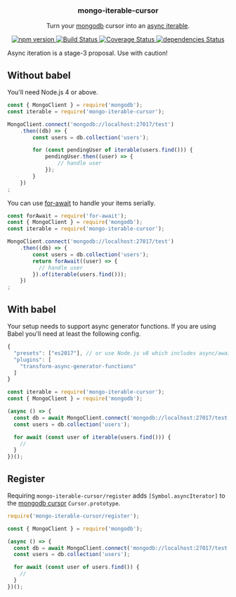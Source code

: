 <p align="center">
  <h3 align="center">mongo-iterable-cursor</h3>
  <p align="center">Turn your <a href="https://github.com/mongodb/node-mongodb-native">mongodb</a> cursor into an <a href="https://github.com/tc39/proposal-async-iteration">async iterable</a>.<p>
  <p align="center">
    <a href="https://www.npmjs.com/package/mongo-iterable-cursor">
      <img src="https://img.shields.io/npm/v/mongo-iterable-cursor.svg" alt="npm version">
    </a>
    <a href="https://travis-ci.org/Moeriki/mongo-iterable-cursor">
      <img src="https://travis-ci.org/Moeriki/mongo-iterable-cursor.svg?branch=master" alt="Build Status"></img>
    </a>
    <a href="https://coveralls.io/github/Moeriki/mongo-iterable-cursor?branch=master">
      <img src="https://coveralls.io/repos/github/Moeriki/mongo-iterable-cursor/badge.svg?branch=master" alt="Coverage Status"></img>
    </a>
    <a href="https://david-dm.org/moeriki/mongo-iterable-cursor">
      <img src="https://david-dm.org/moeriki/mongo-iterable-cursor/status.svg" alt="dependencies Status"></img>
    </a>
  </p>
</p>

Async iteration is a stage-3 proposal. Use with caution!

## Without babel

You'll need Node.js 4 or above.

```js
const { MongoClient } = require('mongodb');
const iterable = require('mongo-iterable-cursor');

MongoClient.connect('mongodb://localhost:27017/test')
    .then((db) => {
        const users = db.collection('users');

        for (const pendingUser of iterable(users.find())) {
            pendingUser.then((user) => {
                // handle user
            });
        }
    })
;
```

You can use [for-await](https://www.npmjs.com/package/for-await) to handle your items serially.

```js
const forAwait = require('for-await');
const { MongoClient } = require('mongodb');
const iterable = require('mongo-iterable-cursor');

MongoClient.connect('mongodb://localhost:27017/test')
    .then((db) => {
        const users = db.collection('users');
        return forAwait((user) => {
          // handle user
        }).of(iterable(users.find()));
    })
;
```

## With babel

Your setup needs to support async generator functions. If you are using Babel you'll need at least the following config.

```js
{
  "presets": ["es2017"], // or use Node.js v8 which includes async/await
  "plugins": [
    "transform-async-generator-functions"
  ]
}
```

```js
const iterable = require('mongo-iterable-cursor');
const { MongoClient } = require('mongodb');

(async () => {
  const db = await MongoClient.connect('mongodb://localhost:27017/test');
  const users = db.collection('users');

  for await (const user of iterable(users.find())) {
    //
  }
})();
```

## Register

Requiring `mongo-iterable-cursor/register` adds `[Symbol.asyncIterator]` to the [mongodb cursor](http://mongodb.github.io/node-mongodb-native/2.2/api/Cursor.html) `Cursor.prototype`.

```js
require('mongo-iterable-cursor/register');

const { MongoClient } = require('mongodb');

(async () => {
  const db = await MongoClient.connect('mongodb://localhost:27017/test');
  const users = db.collection('users');

  for await (const user of users.find()) {
    //
  }
})();
```
